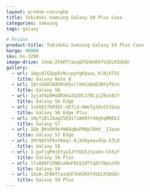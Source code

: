 ```yaml
---
layout: produk-casinghp
title: Tokidoki Samsung Galaxy S9 Plus Case
categories: samsung
tags: galaxy

# Produk
product-title: Tokidoki Samsung Galaxy S9 Plus Case
harga: 90000
sku: hn-3290
image-drive: 1XoA-ZFARTtazqGFShKXRXfVSELR3UGQr
gallery:
  - url: 1Hgsd7G5ppOvNivppYgKbswL_kl0j6TU1
    title: Galaxy Note 8
  - url: 1QrvGABJ8A6Mxb5sllkKCpQaQJWYyfbch
    title: Galaxy S6
  - url: 1yjaYdp9MoDRXKaZUzDC37NljLZ9ut6CY
    title: Galaxy S6 Edge
  - url: 1ckhDjfbMIDl-UE7Ld-mWoTy3dsS5JQuq
    title: Galaxy S6 Edge Plus
  - url: 1NyTiBl2AagZVEQ17iWKRfrX0ghqMHEkJ
    title: Galaxy S7
  - url: 1Gb_BKoXK9eYW8AqBwFM8p7Ah8__IJpao
    title: Galaxy S7 Edge
  - url: 1MrQAFSFRxYKmqc-8jXGOyeex45p-X7LD
    title: Galaxy S8
  - url: 1-gvFjgPmjEtyLEJYYUU5j5yaVn-ChXyf
    title: Galaxy S8 Plus
  - url: 1loAQ6FzDNDuxNwFDLQjUTtq8YJNpinYU
    title: Galaxy S9
  - url: 1XoA-ZFARTtazqGFShKXRXfVSELR3UGQr
    title: Galaxy S9 Plus
---
```

